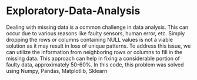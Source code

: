 # Exploratory-Data-Analysis
Dealing with missing data is a common challenge in data analysis. This
can occur due to various reasons like faulty sensors, human error, etc.
Simply dropping the rows or columns containing NULL values is not a
viable solution as it may result in loss of unique patterns.
To address this issue, we can utilize the information from neighboring
rows or columns to fill in the missing data. This approach can help in fixing
a considerable portion of faulty data, approximately 50-60%.
In this code, this problem was solved using  Numpy, Pandas, Matplotlib, Sklearn
